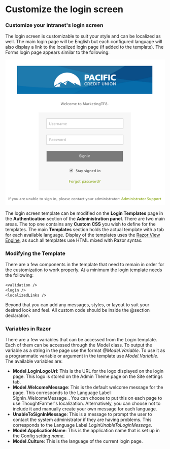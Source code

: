 # Customize the login screen

### Customize your intranet's login screen

The login screen is customizable to suit your style and can be localized as well. The main login page will be English but each configured language will also display a link to the localized login page \(if added to the template\). The Forms login page appears similar to the following:

![](../../../.gitbook/assets/1%20%2817%29.png)



The login screen template can be modified on the **Login Templates** page in the **Authentication** section of the **Administration panel**. There are two main areas. The top one contains any **Custom CSS** you wish to define for the templates. The main **Templates** section holds the actual template with a tab for each available language. Display of the templates uses the [Razor View Engine](http://www.asp.net/webmatrix/tutorials/2-introduction-to-asp-net-web-programming-using-the-razor-syntax), as such all templates use HTML mixed with Razor syntax.  
 

### Modifying the Template

There are a few components in the template that need to remain in order for the customization to work properly. At a minimum the login template needs the following:

```text
<validation /> 
<login />
<localizedLinks />
```

Beyond that you can add any messages, styles, or layout to suit your desired look and feel. All custom code should be inside the @section declaration.

### Variables in Razor

There are a few variables that can be accessed from the Login template. Each of them can be accessed through the Model class. To output the variable as a string in the page use the format _@Model.Variable_. To use it as a programmatic variable or argument in the template use _Model.Variable_. The available variables are:

* **Model.LoginLogoUrl**: This is the URL for the logo displayed on the login page. This logo is stored on the Admin Theme page on the Site settings tab.
* **Model.WelcomeMessage**: This is the default welcome message for the page. This corresponds to the Language Label SignIn_WelcomeMessage_. You can choose to put this on each page to use ThoughtFarmer's localization. Alternatively, you can choose not to include it and manually create your own message for each language.
* **UnableToSignInMessage**: This is a message to prompt the user to contact the system administrator if they are having problems. This corresponds to the Language Label _LoginUnableToLoginMessage_.
* **Model.ApplicationName**: This is the application name that is set up in the Config setting _name_.
* **Model.Culture**: This is the language of the current login page.

